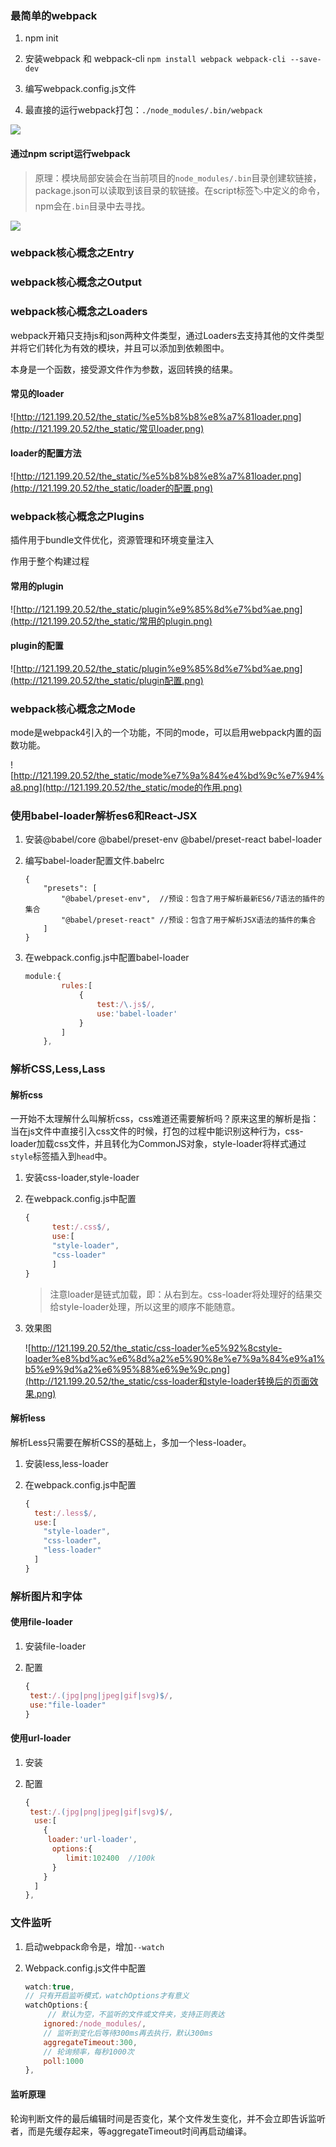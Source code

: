 ### 最简单的webpack
1. npm init

2. 安装webpack 和 webpack-cli `npm install webpack webpack-cli --save-dev`

3. 编写webpack.config.js文件

4. 最直接的运行webpack打包：`./node_modules/.bin/webpack`
  
  ![](http://121.199.20.52/the_static/2019-11-0216.09.55.png)
  
  #### 通过npm script运行webpack
  
  > 原理：模块局部安装会在当前项目的`node_modules/.bin`目录创建软链接，package.json可以读取到该目录的软链接。在script标签🏷中定义的命令，npm会在`.bin`目录中去寻找。
  
  ![](http://121.199.20.52/the_static/截屏2019-11-0216.50.46.png)

### webpack核心概念之Entry

### webpack核心概念之Output

### webpack核心概念之Loaders

webpack开箱只支持js和json两种文件类型，通过Loaders去支持其他的文件类型并将它们转化为有效的模块，并且可以添加到依赖图中。

本身是一个函数，接受源文件作为参数，返回转换的结果。

#### 常见的loader

![http://121.199.20.52/the_static/%e5%b8%b8%e8%a7%81loader.png](http://121.199.20.52/the_static/常见loader.png)

#### loader的配置方法

![http://121.199.20.52/the_static/%e5%b8%b8%e8%a7%81loader.png](http://121.199.20.52/the_static/loader的配置.png)



### webpack核心概念之Plugins

插件用于bundle文件优化，资源管理和环境变量注入

作用于整个构建过程

#### 常用的plugin

![http://121.199.20.52/the_static/plugin%e9%85%8d%e7%bd%ae.png](http://121.199.20.52/the_static/常用的plugin.png)

#### plugin的配置

![http://121.199.20.52/the_static/plugin%e9%85%8d%e7%bd%ae.png](http://121.199.20.52/the_static/plugin配置.png)

### webpack核心概念之Mode

mode是webpack4引入的一个功能，不同的mode，可以启用webpack内置的函数功能。

![http://121.199.20.52/the_static/mode%e7%9a%84%e4%bd%9c%e7%94%a8.png](http://121.199.20.52/the_static/mode的作用.png)

### 使用babel-loader解析es6和React-JSX
1. 安装@babel/core @babel/preset-env @babel/preset-react babel-loader

2. 编写babel-loader配置文件.babelrc

   ```
   {
       "presets": [
           "@babel/preset-env",  //预设：包含了用于解析最新ES6/7语法的插件的集合
           "@babel/preset-react" //预设：包含了用于解析JSX语法的插件的集合
       ]
   }
   ```

3. 在webpack.config.js中配置babel-loader

   ```js
   module:{
           rules:[
               {
                   test:/\.js$/,
                   use:'babel-loader'
               }
           ]
       },
   ```

### 解析CSS,Less,Lass

#### 解析css

一开始不太理解什么叫解析css，css难道还需要解析吗？原来这里的解析是指：当在js文件中直接引入css文件的时候，打包的过程中能识别这种行为，css-loader加载css文件，并且转化为CommonJS对象，style-loader将样式通过`style`标签插入到`head`中。

1. 安装css-loader,style-loader

2. 在webpack.config.js中配置

   ```js
   {
         test:/.css$/,
         use:[
         "style-loader",
         "css-loader"
         ]
   }
   ```

   > 注意loader是链式加载，即：从右到左。css-loader将处理好的结果交给style-loader处理，所以这里的顺序不能随意。

3. 效果图

   ![http://121.199.20.52/the_static/css-loader%e5%92%8cstyle-loader%e8%bd%ac%e6%8d%a2%e5%90%8e%e7%9a%84%e9%a1%b5%e9%9d%a2%e6%95%88%e6%9e%9c.png](http://121.199.20.52/the_static/css-loader和style-loader转换后的页面效果.png)

#### 解析less

解析Less只需要在解析CSS的基础上，多加一个less-loader。

1. 安装less,less-loader

2. 在webpack.config.js中配置

   ```js
   {
     test:/.less$/,
     use:[
       "style-loader",
       "css-loader",
       "less-loader"
     ]
   }
   ```

   

### 解析图片和字体

#### 使用file-loader

1. 安装file-loader

2. 配置

   ```js
   {
   	test:/.(jpg|png|jpeg|gif|svg)$/,
   	use:"file-loader"
   }
   ```

#### 使用url-loader

1. 安装

2. 配置

   ```js
   {
   	test:/.(jpg|png|jpeg|gif|svg)$/,
     use:[
       {
       	loader:'url-loader',
         options:{
         	limit:102400  //100k
         }
       }
     ]
   },
   ```

   

###  文件监听

1. 启动webpack命令是，增加`--watch`

2. Webpack.config.js文件中配置

   ```js
   watch:true,
   // 只有开启监听模式，watchOptions才有意义
   watchOptions:{
   		// 默认为空，不监听的文件或文件夹，支持正则表达
       ignored:/node_modules/,
       // 监听到变化后等待300ms再去执行，默认300ms
       aggregateTimeout:300,
       // 轮询频率，每秒1000次
       poll:1000
   },
   ```

#### 监听原理

轮询判断文件的最后编辑时间是否变化，某个文件发生变化，并不会立即告诉监听者，而是先缓存起来，等aggregateTimeout时间再启动编译。

